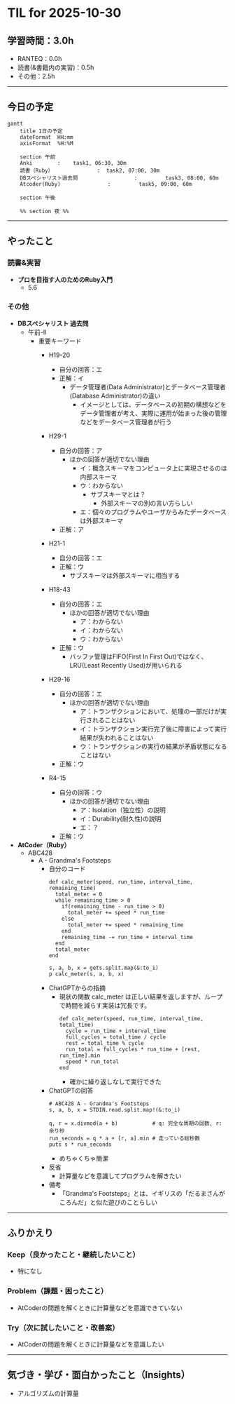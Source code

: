 # TIL for 2025-10-30
## **学習時間**：3.0h  
- RANTEQ：0.0h  
- 読書(&書籍内の実習)：0.5h  
- その他：2.5h
----
## 今日の予定
```mermaid
gantt
    title 1日の予定
    dateFormat  HH:mm
    axisFormat  %H:%M

    section 午前
    Anki        :    task1, 06:30, 30m
    読書（Ruby）              :  task2, 07:00, 30m
    DBスペシャリスト過去問                  :         task3, 08:00, 60m
    Atcoder(Ruby)               :         task5, 09:00, 60m

    section 午後

    %% section 夜 %%
```
---
## やったこと
### 読書&実習
- **プロを目指す人のためのRuby入門**
	- 5.6

### その他
- **DBスペシャリスト 過去問**
	- 午前-Ⅱ
		- 重要キーワード
			- H19-20
				- 自分の回答：エ
    			- 正解：イ
    				- データ管理者(Data Administrator)とデータベース管理者(Database Administrator)の違い
    					- イメージとしては、データベースの初期の構想などをデータ管理者が考え、実際に運用が始まった後の管理などをデータベース管理者が行う
			- H29-1
				- 自分の回答：ア
      				- ほかの回答が適切でない理由
    					- イ：概念スキーマをコンピュータ上に実現させるのは内部スキーマ
    					- ウ：わからない
    						- サブスキーマとは？
    							- 外部スキーマの別の言い方らしい
    					- エ：個々のプログラムやユーザからみたデータベースは外部スキーマ
    			- 正解：ア

			- H21-1
				- 自分の回答：エ
    			- 正解：ウ
					- サブスキーマは外部スキーマに相当する
			- H18-43
				- 自分の回答：エ
					- ほかの回答が適切でない理由
						- ア：わからない
						- イ：わからない
						- ウ：わからない
				- 正解：ウ
    				- バッファ管理はFIFO(First In First Out)ではなく、LRU(Least Recently Used)が用いられる
			- H29-16
				- 自分の回答：エ
					- ほかの回答が適切でない理由
						- ア：トランザクションにおいて、処理の一部だけが実行されることはない
						- イ：トランザクション実行完了後に障害によって実行結果が失われることはない
						- ウ：トランザクションの実行の結果が矛盾状態になることはない
				- 正解：ウ
			- R4-15
				- 自分の回答：ウ
					- ほかの回答が適切でない理由
						- ア：Isolation（独立性）の説明
						- イ：Durability(耐久性)の説明
						- エ：？
				- 正解：ウ
- **AtCoder（Ruby）**
	- ABC428
		- A - Grandma's Footsteps
			- 自分のコード
				```
				def calc_meter(speed, run_time, interval_time, remaining_time)
				  total_meter = 0
				  while remaining_time > 0
				    if(remaining_time - run_time > 0)
				      total_meter += speed * run_time
				    else
				      total_meter += speed * remaining_time
				    end
				    remaining_time -= run_time + interval_time
				  end
				  total_meter
				end
				
				s, a, b, x = gets.split.map(&:to_i)
				p calc_meter(s, a, b, x)
				```
			- ChatGPTからの指摘
				- 現状の関数 calc_meter は正しい結果を返しますが、ループで時間を減らす実装は冗長です。
					```
					def calc_meter(speed, run_time, interval_time, total_time)
					  cycle = run_time + interval_time
					  full_cycles = total_time / cycle
					  rest = total_time % cycle
					  run_total = full_cycles * run_time + [rest, run_time].min
					  speed * run_total
					end
					```
					- 確かに繰り返しなしで実行できた
			- ChatGPTの回答
				```
				# ABC428 A - Grandma's Footsteps
				s, a, b, x = STDIN.read.split.map!(&:to_i)
				
				q, r = x.divmod(a + b)           # q: 完全な周期の回数, r: 余り秒
				run_seconds = q * a + [r, a].min # 走っている総秒数
				puts s * run_seconds
				```
				- めちゃくちゃ簡潔
			- 反省
				- 計算量などを意識してプログラムを解きたい
			- 備考
				- 「Grandma's Footsteps」とは、イギリスの「だるまさんがころんだ」と似た遊びのことらしい
---
## ふりかえり
### Keep（良かったこと・継続したいこと）
- 特になし
### Problem（課題・困ったこと）
- AtCoderの問題を解くときに計算量などを意識できていない
### Try（次に試したいこと・改善案）
- AtCoderの問題を解くときに計算量などを意識したい
---
## 気づき・学び・面白かったこと（Insights）
- アルゴリズムの計算量
